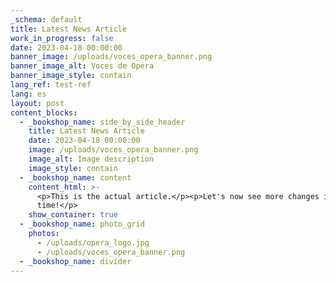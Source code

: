 ```yaml
---
_schema: default
title: Latest News Article
work_in_progress: false
date: 2023-04-18 00:00:00
banner_image: /uploads/voces_opera_banner.png
banner_image_alt: Voces de Opera
banner_image_style: contain
lang_ref: test-ref
lang: es
layout: post
content_blocks:
  - _bookshop_name: side_by_side_header
    title: Latest News Article
    date: 2023-04-18 00:00:00
    image: /uploads/voces_opera_banner.png
    image_alt: Image description
    image_style: contain
  - _bookshop_name: content
    content_html: >-
      <p>This is the actual article.</p><p>Let's now see more changes in real
      time!</p>
    show_container: true
  - _bookshop_name: photo_grid
    photos:
      - /uploads/opera_logo.jpg
      - /uploads/voces_opera_banner.png
  - _bookshop_name: divider
---
```

